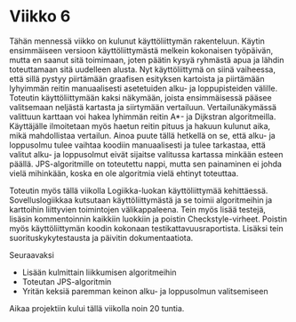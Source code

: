 # Viikko 6

Tähän mennessä viikko on kulunut käyttöliittymän rakenteluun. Käytin ensimmäiseen versioon käyttöliittymästä melkein kokonaisen työpäivän, mutta en saanut sitä toimimaan, joten päätin kysyä ryhmästä apua ja lähdin toteuttamaan sitä uudelleen alusta. Nyt käyttöliittymä on siinä vaiheessa, että sillä pystyy piirtämään graafisen esityksen kartoista ja piirtämään lyhyimmän reitin manuaalisesti asetetuiden alku- ja loppupisteiden välille. Toteutin käyttöliittymään kaksi näkymään, joista ensimmäisessä pääsee valitsemaan neljästä kartasta ja siirtymään vertailuun. Vertailunäkymässä valittuun karttaan voi hakea lyhimmän reitin A*- ja Dijkstran algoritmeilla. Käyttäjälle ilmoitetaan myös haetun reitin pituus ja hakuun kulunut aika, mikä mahdollistaa vertailun. Ainoa puute tällä hetkellä on se, että alku- ja loppusolmu tulee vaihtaa koodiin manuaalisesti ja tulee tarkastaa, että valitut alku- ja loppusolmut eivät sijaitse valitussa kartassa minkään esteen päällä. JPS-algoritmille on toteutettu nappi, mutta sen painaminen ei johda vielä mihinkään, koska en ole algoritmia vielä ehtinyt toteuttaa.

Toteutin myös tällä viikolla Logiikka-luokan käyttöliittymää kehittäessä. Sovelluslogiikkaa kutsutaan käyttöliittymästä ja se toimii algoritmeihin ja karttoihin liittyvien toimintojen välikappaleena. Tein myös lisää testejä, lisäsin kommentoinnin kaikkiin luokkiin ja poistin Checkstyle-virheet. Poistin myös käyttöliittymän koodin kokonaan testikattavuusraportista. Lisäksi tein suorituskykytestausta ja päivitin dokumentaatiota.

Seuraavaksi
- Lisään kulmittain liikkumisen algoritmeihin
- Toteutan JPS-algoritmin
- Yritän keksiä paremman keinon alku- ja loppusolmun valitsemiseen

Aikaa projektiin kului tällä viikolla noin 20 tuntia.

